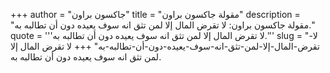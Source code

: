 +++
author = "جاكسون براون"
title = "مقولة جاكسون براون"
description = "مقولة جاكسون براون: لا تقرض المال إلا لمن تثق انه سوف يعيده دون أن تطالبه به."
quote = '''لا تقرض المال إلا لمن تثق انه سوف يعيده دون أن تطالبه به.'''
slug = "لا-تقرض-المال-إلا-لمن-تثق-انه-سوف-يعيده-دون-أن-تطالبه-به"
+++
لا تقرض المال إلا لمن تثق انه سوف يعيده دون أن تطالبه به.
